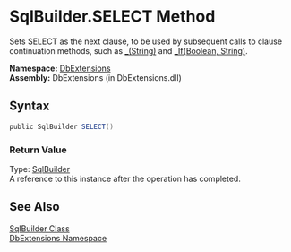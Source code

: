 SqlBuilder.SELECT Method
========================
Sets SELECT as the next clause, to be used by subsequent calls to clause continuation methods, such as [_(String)][1] and [_If(Boolean, String)][2].

**Namespace:** [DbExtensions][3]  
**Assembly:** DbExtensions (in DbExtensions.dll)

Syntax
------

```csharp
public SqlBuilder SELECT()
```

### Return Value
Type: [SqlBuilder][4]  
A reference to this instance after the operation has completed.

See Also
--------
[SqlBuilder Class][4]  
[DbExtensions Namespace][3]  

[1]: _.md
[2]: _If_2.md
[3]: ../README.md
[4]: README.md